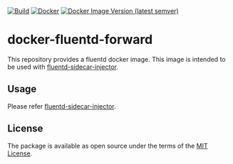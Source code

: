 [![Build](https://github.com/h3poteto/docker-fluentd-forward/actions/workflows/build.yml/badge.svg)](https://github.com/h3poteto/docker-fluentd-forward/actions/workflows/build.yml)
[![Docker](https://github.com/h3poteto/docker-fluentd-forward/actions/workflows/docker-publish.yml/badge.svg)](https://github.com/h3poteto/docker-fluentd-forward/actions/workflows/docker-publish.yml)
[![Docker Image Version (latest semver)](https://img.shields.io/docker/v/h3poteto/fluentd-forward?sort=semver)](https://github.com/h3poteto/docker-fluentd-forward/releases)


# docker-fluentd-forward

This repository provides a fluentd docker image. This image is intended to be used with [fluentd-sidecar-injector](https://github.com/h3poteto/fluentd-sidecar-injector).

## Usage
Please refer [fluentd-sidecar-injector](https://github.com/h3poteto/fluentd-sidecar-injector).

## License
The package is available as open source under the terms of the [MIT License](https://opensource.org/licenses/MIT).
